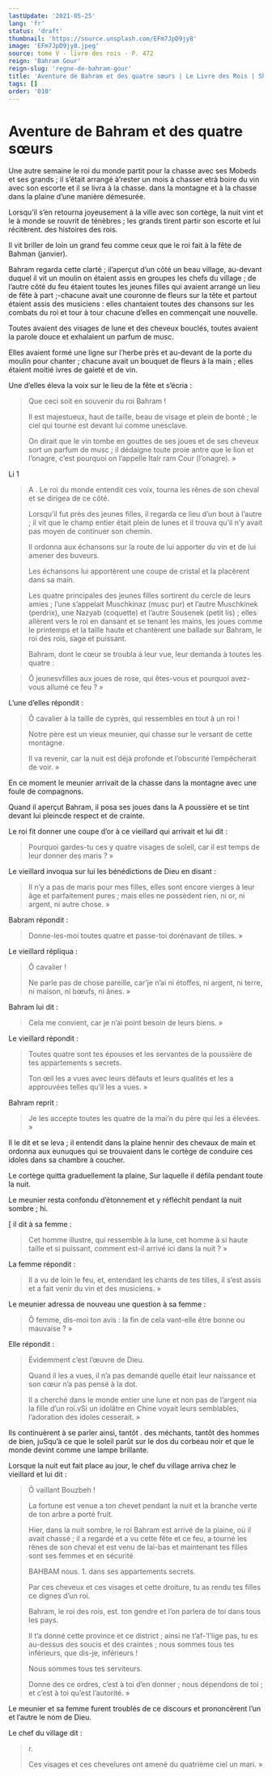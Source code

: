 ```yaml
---
lastUpdate: '2021-05-25'
lang: 'fr'
status: 'draft'
thumbnail: 'https://source.unsplash.com/EFm7JpD9jy8'
image: 'EFm7JpD9jy8.jpeg'
source: tome V - livre des rois - P. 472
reign: 'Bahram Gour'
reign-slug: 'regne-de-bahram-gour'
title: 'Aventure de Bahram et des quatre sœurs | Le Livre des Rois | Shâhnâmeh'
tags: []
order: '010'
---
```


<!-- LTeX: language=fr -->

# Aventure de Bahram et des quatre sœurs

Une autre semaine le roi du monde partit pour la chasse avec ses Mobeds et ses grands ; il s’était arrangé à’rester un mois à chasser etrà boire du vin avec son escorte et il se livra à la chasse. dans la montagne et à la chasse dans la plaine d’une manière démesurée.

Lorsqu’il s’en retourna joyeusement à la ville avec son cortège, la nuit vint et le à monde se rouvrit de ténèbres ; les grands tirent partir son escorte et lui récitèrent. des histoires des rois.

Il vit briller de loin un grand feu comme ceux que le roi fait à la fête de Bahman (janvier).

Bahram regarda cette clarté ; il’aperçut d’un côté un beau village, au-devant duquel il vit un moulin on étaient assis en groupes les chefs du village ; de l’autre côté du feu étaient toutes les jeunes filles qui avaient arrangé un lieu de fête à part ;-chacune avait une couronne de fleurs sur la tête et partout étaient assis des musiciens : elles chantaient toutes des chansons sur les combats du roi et tour à tour chacune d’elles en commençait une nouvelle.

Toutes avaient des visages de lune et des cheveux bouclés, toutes avaient la parole douce et exhalaient un parfum de musc.

Elles avaient formé une ligne sur l’herbe près et au-devant de la porte du moulin pour chanter ; chacune avait un bouquet de fleurs à la main ; elles étaient moitié ivres de gaieté et de vin.

Une d’elles éleva la voix sur le lieu de la fête et s’écria :

> Que ceci soit en souvenir du roi Bahram !
>
> Il est majestueux, haut de taille, beau de visage et plein de bonté ; le ciel qui tourne est devant lui comme unesclave.
>
> On dirait que le vin tombe en gouttes de ses joues et de ses cheveux sort un parfum de musc ; il dédaigne toute proie antre que le lion et l’onagre, c’est pourquoi on l’appelle Italr ram Cour (l’onagre). »

Li 1
>
> A .
Le roi du monde entendit ces voix, tourna les rênes de son cheval et se dirigea de ce côté.
>
> Lorsqu’il fut près des jeunes filles, il regarda ce lieu d’un bout à l’autre ; il vit que le champ entier était plein de lunes et il trouva qu’il n’y avait pas moyen de continuer son chemin.
>
> Il ordonna aux échansons sur la route de lui apporter du vin et de lui amener des buveurs.
>
> Les échansons lui apportèrent une coupe de cristal et la placèrent dans sa main.
>
> Les quatre principales des jeunes filles sortirent du cercle de leurs amies ; l’une s’appelait Muschkinaz (musc pur) et l’autre Muschkinek (perdrix), une Nazyab (coquette) et l’autre Sousenek (petit lis) ; elles allèrent vers le roi en dansant et se tenant les mains, les joues comme le printemps et la taille haute et chantèrent une ballade sur Bahram, le roi des rois, sage et puissant.
>
> Bahram, dont le cœur se troubla à leur vue, leur demanda à toutes les quatre :

> Ô jeunesvfilles aux joues de rose, qui êtes-vous et pourquoi avez-vous allumé ce feu ? »

L’une d’elles répondit :

> Ô cavalier à la taille de cyprès, qui ressembles en tout à un roi !
>
> Notre père est un vieux meunier, qui chasse sur le versant de cette montagne.
>
> Il va revenir, car la nuit est déjà profonde et l’obscurité l’empêcherait de voir. »

En ce moment le meunier arrivait de la chasse dans la montagne avec une foule de compagnons.

Quand il aperçut Bahram, il posa ses joues dans la A poussière et se tint devant lui pleincde respect et de crainte.

Le roi fit donner une coupe d’or à ce vieillard qui arrivait et lui dit :

> Pourquoi gardes-tu ces y quatre visages de soleil, car il est temps de leur donner des maris ? »

Le vieillard invoqua sur lui les bénédictions de Dieu en disant :

> Il n’y a pas de maris pour mes filles, elles sont encore vierges à leur âge et parfaitement pures ; mais elles ne possèdent rien, ni or, ni argent, ni autre chose. »

Babram répondit :

> Donne-les-moi toutes quatre et passe-toi dorénavant de tilles. »

Le vieillard répliqua :

> Ô cavalier !
>
> Ne parle pas de chose pareille, car’je n’ai ni étoffes, ni argent, ni terre, ni maison, ni bœufs, ni ânes. »

Bahram lui dit :

> Cela me convient, car je n’ai point besoin de leurs biens. »

Le vieillard répondit :

> Toutes quatre sont tes épouses et les servantes de la poussière de tes appartements s secrets.
>
> Ton œil les a vues avec leurs défauts et leurs qualités et les a approuvées telles qu’il les a vues. »

Bahram reprit :

> Je les accepte toutes les quatre de la mai’n du père qui les a élevées. »

Il le dit et se leva ; il entendit dans la plaine hennir des chevaux de main et ordonna aux eunuques qui se trouvaient dans le cortège de conduire ces idoles dans sa chambre à coucher.

Le cortège quitta graduellement la plaine, Sur laquelle il défila pendant toute la nuit.

Le meunier resta confondu d’étonnement et y réfléchit pendant la nuit sombre ; hi.

[
il dit à sa femme :

> Cet homme illustre, qui ressemble à la lune, cet homme à si haute taille et si puissant, comment est-il arrivé ici dans la nuit ? »

La femme répondit :

> Il a vu de loin le feu, et, entendant les chants de tes tilles, il s’est assis et a fait venir du vin et des musiciens. »

Le meunier adressa de nouveau une question à sa femme :

> Ô femme, dis-moi ton avis : la fin de cela vant-elle être bonne ou mauvaise ? »

Elle répondit :

> Évidemment c’est l’œuvre de Dieu.
>
> Quand il les a vues, il n’a pas demandé quelle était leur naissance et son cœur n’a pas pensé à la dot.
>
> Il a cherché dans le monde entier une lune et non pas de l’argent nia la fille d’un roi.vSi un idolâtre en Chine voyait leurs semblables, l’adoration des idoles cesserait. »

Ils continuèrent à se parler ainsi, tantôt . des méchants, tantôt des hommes de bien, juSqu’à ce que le soleil parût sur le dos du corbeau noir et que le monde devint comme une lampe brillante.

Lorsque la nuit eut fait place au jour, le chef du village arriva chez le vieillard et lui dit :

> Ô vaillant Bouzbeh !
>
> La fortune est venue a ton chevet pendant la nuit et la branche verte de ton arbre a porté fruit.
>
> Hier, dans la nuit sombre, le roi Bahram est arrivé de la plaine, où il avait chassé ; il a regardé et a vu cette fête et ce feu, a tourné les rênes de son cheval et est venu de lai-bas et maintenant tes filles sont ses femmes et en sécurité
>
> BAHBAM nous. 1. dans ses appartements secrets.
>
> Par ces cheveux et ces visages et cette droiture, tu as rendu tes filles ce dignes d’un roi.
>
> Bahram, le roi des rois, est. ton gendre et l’on parlera de toi dans tous les pays.
>
> Il t’a donné cette province et ce district ; ainsi ne t’af-’I’lige pas, tu es au-dessus des soucis et des craintes ; nous sommes tous tes inférieurs, que dis-je, inférieurs !
>
> Nous sommes tous tes serviteurs.
>
> Donne des ce ordres, c’est à toi d’en donner ; nous dépendons de toi ; et c’est à toi qu’est l’autorité. »

Le meunier et sa femme furent troublés de ce discours et prononcèrent l’un et l’autre le nom de Dieu.

Le chef du village dit :

> r.
>
> Ces visages et ces chevelures ont amené du quatrième ciel un mari. »
